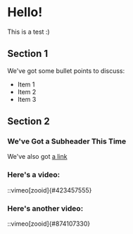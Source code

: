 # Hello!

This is a test :)

## Section 1

We've got some bullet points to discuss:

- Item 1
- Item 2
- Item 3

## Section 2

### We've Got a Subheader This Time

We've also got [a link](https://thingsbyspoon.cc/)

### Here's a video:

::vimeo[zooid]{#423457555}

### Here's another video:

::vimeo[zooid]{#874107330}